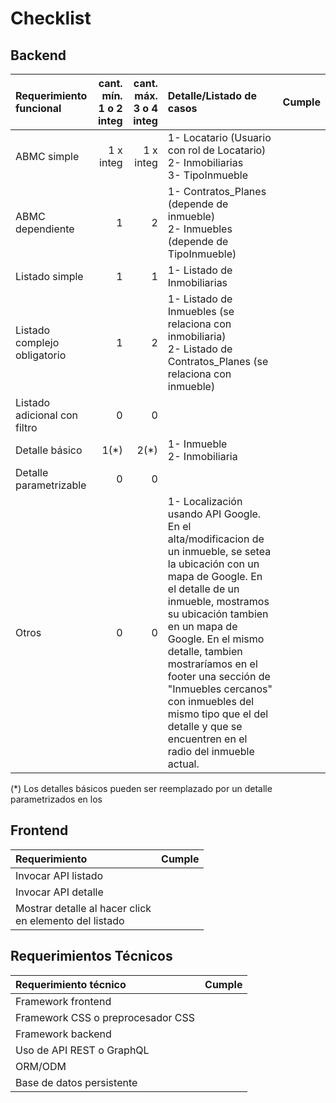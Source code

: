 # Checklist

## Backend

|Requerimiento funcional|cant. mín.<br>1 o 2 integ|cant. máx.<br>3 o 4 integ|Detalle/Listado de casos|Cumple|
|:-|-:|-:|:-|-|
|ABMC simple|1 x integ|1 x integ|1- Locatario (Usuario con rol de Locatario) <br>2- Inmobiliarias <br>3- TipoInmueble
|ABMC dependiente|1|2|1- Contratos_Planes (depende de inmueble) <br> 2- Inmuebles (depende de TipoInmueble)
|Listado simple|1|1|1- Listado de Inmobiliarias
|Listado complejo obligatorio|1|2|1- Listado de Inmuebles (se relaciona con inmobiliaria) <br>2- Listado de Contratos_Planes (se relaciona con inmueble)
|Listado adicional con filtro|0|0|
|Detalle básico|1(*)|2(*)|1- Inmueble <br> 2- Inmobiliaria
|Detalle parametrizable|0|0|
|Otros|0|0| 1- Localización usando API Google. En el alta/modificacion de un inmueble, se setea la ubicación con un mapa de Google. En el detalle de un inmueble, mostramos su ubicación tambien en un mapa de Google. En el mismo detalle, tambien mostraríamos en el footer una sección de "Inmuebles cercanos" con inmuebles del mismo tipo que el del detalle y que se encuentren en el radio del inmueble actual.

(\*) Los detalles básicos pueden ser reemplazado por un detalle parametrizados en los

## Frontend

|Requerimiento|Cumple|
|:-|-|
|Invocar API listado||
|Invocar API detalle||
|Mostrar detalle al hacer click <br>en elemento del listado||

## Requerimientos Técnicos

|Requerimiento técnico|Cumple|
|:-|-|
|Framework frontend||
|Framework CSS o preprocesador CSS||
|Framework backend||
|Uso de API REST o GraphQL||
|ORM/ODM||
|Base de datos persistente||

